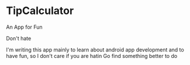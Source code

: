 # TipCalculator
An App for Fun

Don't hate


I'm writing this app mainly to learn about android app development and to have fun, 
so I don't care if you are hatin
Go find something better to do
